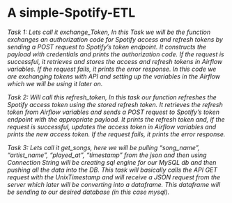 # A simple-Spotify-ETL

*Task 1: Lets call it exchange_Token,
In this Task we will be the function exchanges an authorization code for Spotify access and refresh tokens by sending a POST request to Spotify’s token endpoint.
It constructs the payload with credentials and prints the authorization code. If the request is successful, it retrieves and stores the access and refresh tokens in Airflow variables. 
If the request fails, it prints the error response.
In this code we are exchanging tokens with API and setting up the variables in the Airflow which we will be using it later on.*

*Task 2: Will call this refresh_token,
In this task our function refreshes the Spotify access token using the stored refresh token. It retrieves the refresh token from Airflow variables and sends a POST request to Spotify’s token endpoint with the appropriate payload. 
It prints the refresh token and, if the request is successful, updates the access token in Airflow variables and prints the new access token. If the request fails, it prints the error response.*

*Task 3: Lets call it get_songs, here we will be pulling “song_name”, “artist_name”, “played_at”, “timestamp” from the json and then using Connection String will be creating sql engine for our MySQL db and then pushing all the data into the DB.
This task will basically calls the API GET request with the UnixTimestamp and will receive a JSON request from the server which later will be converting into a dataframe. This dataframe will be sending to our desired database (in this case mysql).*

